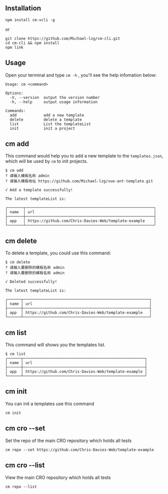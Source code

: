 ## Installation

```
npm install cm-vcli -g
```

or

```
git clone https://github.com/Michael-lzg/cm-cli.git
cd cm-cli && npm install
npm link
```

## Usage

Open your terminal and type `cm -h` , you'll see the help infomation below:

```
Usage: cm <command>

Options:
  -V, --version  output the version number
  -h, --help     output usage information

Commands:
  add            add a new template
  delete         delete a template
  list           List the templateList
  init           init a project
```

## cm add

This command would help you to add a new template to the `templates.json`, which will be used by `cm` to init projects.

```
$ cm add
? 请输入模板名称 admin
? 请输入模板地址 https://github.com/Michael-lzg/vue-ant-template.git

√ Add a template successfully!

The latest templateList is:

┌───────┬─────────────────────────────────────────────────────────┐
│ name  │ url                                                     │
├───────┼─────────────────────────────────────────────────────────┤
│ app   │ https://github.com/Chris-Davies-Web/template-example    │
└───────┴─────────────────────────────────────────────────────────┘
```

## cm delete

To delete a template, you could use this command:

```
$ cm delete
? 请输入要删除的模板名称 admin
? 请输入要删除的模板名称 admin

√ Deleted successfully!

The latest templateList is:

┌──────┬────────────────────────────────────────────────────────┐
│ name │ url                                                    │
├──────┼────────────────────────────────────────────────────────┤
│ app  │ https://github.com/Chris-Davies-Web/template-example   │
└──────┴────────────────────────────────────────────────────────┘
```

## cm list

This command will shows you the templates list.

```
$ cm list
┌──────┬──────────────────────────────────────────────────────┐
│ name │ url                                                  │
├──────┼──────────────────────────────────────────────────────┤
│ app  │ https://github.com/Chris-Davies-Web/template-example │
└──────┴──────────────────────────────────────────────────────┘
```

## cm init 

You can init a templates use this command

```
cm init 
```

## cm cro --set <git-repo-url>

Set the repo of the main CRO repository which holds all tests

```
cm repo --set https://github.com/Chris-Davies-Web/template-example
```

## cm cro --list <git-repo-url>

View the main CRO repository which holds all tests

```
cm repo --list 
```
